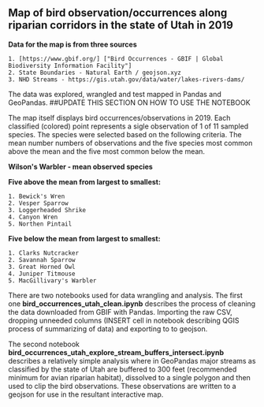 ## Map of bird observation/occurrences along riparian corridors in the state of Utah in 2019
**Data for the map is from three sources**

    1. [https://www.gbif.org/] ["Bird Occurrences - GBIF | Global Biodiversity Information Facility"]
    2. State Boundaries - Natural Earth / geojson.xyz
    3. NHD Streams - https://gis.utah.gov/data/water/lakes-rivers-dams/

The data was explored, wrangled and test mapped in Pandas and GeoPandas. ##UPDATE THIS SECTION ON HOW TO USE THE NOTEBOOK

The map itself displays bird occurrences/observations in 2019. Each classified (colored) point represents a sigle observation of 1 of 11 sampled species. The species were selected based on the following criteria. The mean number numbers of observations and the five species most common above the mean and the five most common below the mean. 


 
**Wilson's Warbler - mean observed species**
   
**Five above the mean from largest to smallest:**
        
    1. Bewick's Wren
    2. Vesper Sparrow
    3. Loggerheaded Shrike
    4. Canyon Wren
    5. Northen Pintail
    
 **Five below the mean from largest to smallest:**
   
    1. Clarks Nutcracker
    2. Savannah Sparrow
    3. Great Horned Owl
    4. Juniper Titmouse
    5. MacGillivary's Warbler
    
There are two notebooks used for data wrangling and analysis. The first one **bird_occurrences_utah_clean.ipynb** describes the process of cleaning the data downloaded from GBIF with Pandas. Importing the raw CSV, dropping unneeded columns (INSERT cell in notebook describing QGIS process of summarizing of data) and exporting to to geojson.

The second notebook **bird_occurrences_utah_explore_stream_buffers_intersect.ipynb** describes a relatively simple analysis where in GeoPandas major streams as classified by the state of Utah are buffered to 300 feet (recommended minimum for avian riparian habitat), dissolved to a single polygon and then used to clip the bird observations. These observations are written to a geojson for use in the resultant interactive map.
